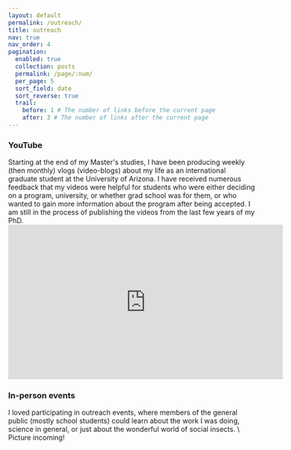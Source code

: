 ```yaml
---
layout: default
permalink: /outreach/
title: outreach
nav: true
nav_order: 4
pagination:
  enabled: true
  collection: posts
  permalink: /page/:num/
  per_page: 5
  sort_field: date
  sort_reverse: true
  trail:
    before: 1 # The number of links before the current page
    after: 3 # The number of links after the current page
---
```


<h3>YouTube</h3>
Starting at the end of my Master's studies, I have been producing weekly (then monthly) vlogs (video-blogs) about my life as an international graduate student at the University of Arizona. I have received numerous feedback that my videos were helpful for students who were either deciding on a program, university, or whether grad school was for them, or who wanted to gain more information about the program after being accepted.
I am still in the process of publishing the videos from the last few years of my PhD.

<iframe width="560" height="315" src="https://www.youtube.com/embed/videoseries?si=cIDtOqHvwkRwWIrX&amp;list=PLhic1Oo3tm8CtWMa6DnNGbLIX_pNOBvQA" title="YouTube video player" frameborder="0" allow="accelerometer; autoplay; clipboard-write; encrypted-media; gyroscope; picture-in-picture; web-share" allowfullscreen></iframe>

<h3>In-person events</h3>
I loved participating in outreach events, where members of the general public (mostly school students) could learn about the work I was doing, science in general, or just about the wonderful world of social insects.
\
Picture incoming!
